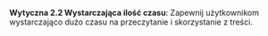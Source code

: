 **Wytyczna 2.2 Wystarczająca ilość czasu**: Zapewnij użytkownikom wystarczająco dużo czasu na przeczytanie i skorzystanie z treści.



